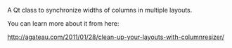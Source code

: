 A Qt class to synchronize widths of columns in multiple layouts.

You can learn more about it from here:

<http://agateau.com/2011/01/28/clean-up-your-layouts-with-columnresizer/>
